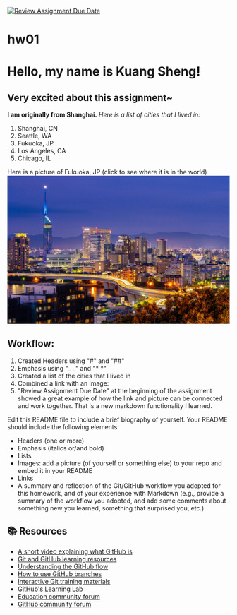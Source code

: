 [![Review Assignment Due Date](https://classroom.github.com/assets/deadline-readme-button-24ddc0f5d75046c5622901739e7c5dd533143b0c8e959d652212380cedb1ea36.svg)](https://classroom.github.com/a/bEPlIkIB)
# hw01

# Hello, my name is Kuang Sheng!
## Very excited about this assignment~

__I am originally from Shanghai.__
_Here is a list of cities that I lived in:_

1. Shanghai, CN
2. Seattle, WA
3. Fukuoka, JP
4. Los Angeles, CA
5. Chicago, IL

Here is a picture of Fukuoka, JP (click to see where it is in the world)
[![Fukuoka Picture](fukuoka_pic.jpg)](https://www.google.com/maps/place/Fukuoka,+Japan/@33.6501075,129.9342976,10z/data=!3m1!4b1!4m6!3m5!1s0x3541eda1e9848429:0xf60a729936398783!8m2!3d33.5901838!4d130.4016888!16zL20vMGdxa2Q?entry=ttu)

## Workflow:
1. Created Headers using "#" and "##"
2. Emphasis using "_ _" and "* *"
3. Created a list of the cities that I lived in
4. Combined a link with an image:
5. "Review Assignment Due Date" at the beginning of the assignment showed a great example of how the link and picture can be connected and work together. That is a new markdown functionality I learned.


Edit this README file to include a brief biography of yourself. Your README should include the following elements:
* Headers (one or more)
* Emphasis (italics or/and bold)
* Lists
* Images: add a picture (of yourself or something else) to your repo and embed it in your README
* Links
* A summary and reflection of the Git/GitHub workflow you adopted for this homework, and of your experience with Markdown (e.g., provide a summary of the workflow you adopted, and add some comments about something new you learned, something that surprised you, etc.)



## 📚  Resources 
* [A short video explaining what GitHub is](https://www.youtube.com/watch?v=w3jLJU7DT5E&feature=youtu.be) 
* [Git and GitHub learning resources](https://docs.github.com/en/github/getting-started-with-github/git-and-github-learning-resources) 
* [Understanding the GitHub flow](https://guides.github.com/introduction/flow/)
* [How to use GitHub branches](https://www.youtube.com/watch?v=H5GJfcp3p4Q&feature=youtu.be)
* [Interactive Git training materials](https://githubtraining.github.io/training-manual/#/01_getting_ready_for_class)
* [GitHub's Learning Lab](https://lab.github.com/)
* [Education community forum](https://education.github.community/)
* [GitHub community forum](https://github.community/)
